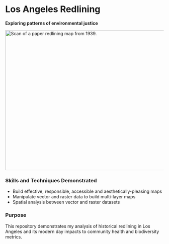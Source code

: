 # Los Angeles Redlining
**Exploring patterns of environmental justice**



<picture>
<img src="https://imgur.com/a/MGGFBHt" alt="Scan of a paper redlining map from 1939." width="756" height="446" class="shrinkToFit">
</picture>

### Skills and Techniques Demonstrated
- Build effective, responsible, accessible and aesthetically-pleasing maps
- Manipulate vector and raster data to build multi-layer maps
- Spatial analysis between vector and raster datasets

### Purpose
This repository demonstrates my analysis of historical redlining in Los Angeles and its modern day impacts to community health and biodiversity metrics.

###
